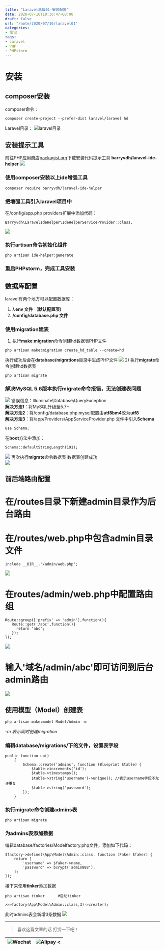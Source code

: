 ```yaml
---
title: "Laravel基础01-安装配置"
date: 2020-07-16T10:30:47+08:00
draft: false
url: "/note/2020/07/16/laravel01"
categories: 
- 笔记
tags: 
- Laravel
- PHP
- PHPstorm
---
```

# 安装
## composer安装
composer命令：
```
composer create-project --prefer-dist laravel/laravel hd
```
Laravel目录：
![laravel目录](/images/LaravelFolder.jpg) 
## 安装提示工具
前往PHP应用商店[packagist.org](https://packagist.org)下载安装代码提示工具 **barryvdh/laravel-ide-helper** 
![](/images/ide_helper.png) 
### 使用composer安装以上ide增强工具
```angular2html
composer require barryvdh/laravel-ide-helper
```
### 把增强工具引入laravel项目中
在/config/app.php providers扩展中添加代码：
```angular2html
Barryvdh\LaravelIdeHelper\IdeHelperServiceProvider::class,
```
![](/images/202007201511.png)
### 执行artisan命令初始化组件
```angular2html
php artisan ide-helper:generate
```
### 重启PHPstorm，完成工具安装 
## 数据库配置
laravel有两个地方可以配置数据库：
1) **/.env 文件 （默认配置项）**
2) **/config/database.php 文件** 
### 使用migration建表
1) 执行**make:migration**命令创建hd数据表PHP文件
```angularjs
php artisan make:migration create_hd_table --create=hd 
```
执行成功后会在**database/migrations**目录中生成PHP文件
![](/images/202007201557.png) 
2) 执行**migrate**命令创建hd数据表
```angularjs
php artisan migrate
```
### 解决MySQL 5.6版本执行migrate命令报错，无法创建表问题
![](/images/202007201631.png) 
错误信息：Illuminate\Database\QueryException  
**解决方法1**：将MySQL升级至5.7+  
**解决方法2**：将/config/database.php mysql配置由**utf8bm4**改为**utf8**  
**解决方法3**：将/app/Providers/AppServiceProvider.php 文件中引入**Schema**  
```angularjs
use Schema;
```
在**boot**方法中添加：  
```angularjs
Schema::defaultStringLength(191);
```
![](/images/202007201650.png)
再次执行**migrate**命令数据表 数据表创建成功  
![](/images/202007201641.png)  
## 前后端路由配置
# 在/routes目录下新建admin目录作为后台路由
# 在/routes/web.php中包含admin目录文件
```angularjs
include __DIR__.'/admin/web.php';
```
![](/images/202007201708.png) 
# 在routes/admin/web.php中配置路由组 
```angularjs
Route::group(['prefix' => 'admin'],function(){
   Route::get('/abc',function(){
     return 'abc';
   });
});
``` 
![](/images/202007201712.png)  
# 输入'域名/admin/abc'即可访问到后台admin路由  
![](/images/202007211009.png)  
## 使用模型（Model）创建表
```angularjs
php artisan make:model Model/Admin -m
```
_-m 表示同时创建migration_
### 编辑database/migrations/下的文件，设置表字段
```angularjs
public function up()
    {
        Schema::create('admins', function (Blueprint $table) {
            $table->increments('id');
            $table->timestamps();
            $table->string('username')->unique(); //表示username字段不允许重复
            $table->string('password'); 
        });
    }
```
### 执行migrate命令创建admins表
```angularjs
php artisan migrate
```
### 为admins表添加数据   
编辑database/factories/Modelfactory.php文件，添加如下代码：   
```angularjs
$factory->define(\App\Model\Admin::class, function (Faker $faker) {
    return [
        'username' => $faker->name,
        'password' => bcrypt('admin888'),
    ];
});
```
接下来使用**tinker**添加数据
```angularjs
php artisan tinker      #启动tinker

>>>factory(App\Model\Admin::class,3)->create();
```
此时admins表会新增3条数据
![](/images/202007211106.png)   

___
> 喜欢这篇文章的话 打赏一下吧！ 

| ![Wechat](/images/pay/eb05acdaec967.png)  | ![Alipay <](/images/pay/0831de845.png) |
| --------   | -----:  |





